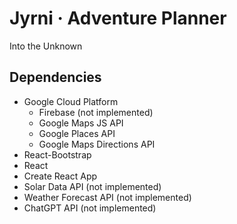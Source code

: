 
# Jyrni · Adventure Planner

Into the Unknown

## Dependencies
- Google Cloud Platform
  - Firebase (not implemented)
  - Google Maps JS API
  - Google Places API
  - Google Maps Directions API
- React-Bootstrap
- React
- Create React App
- Solar Data API (not implemented)
- Weather Forecast API (not implemented)
- ChatGPT API (not implemented)
